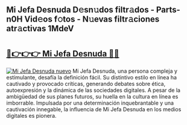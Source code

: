 ## Mi Jefa Desnuda D𝚎sn𝚞dos filtr𝚊dos - Parts-n0H Vid𝚎os f𝚘tos - N𝚞evas filtr𝚊ciones atr𝚊ctivas 1MdeV

# <h2><a href="http://mb2ojnq.tromn.icu/?c=Mi+Jefa+Desnuda">🔗👉👉👉 Mi Jefa Desnuda 🔗🔗</a></h2>

[![Mi Jefa Desnuda nuevo](https://i.imgur.com/pEAQMta.gif)](http://mb2ojnq.tromn.icu/?c=Mi+Jefa+Desnuda)
Mi Jefa Desnuda, una persona compleja y estimulante, desafía la definición fácil. Su distintivo estilo en línea ha cautivado y provocado críticas, generando debates sobre ética, autoexpresión y la dinámica de las sociedades digitales. A pesar de la ambigüedad de sus planes futuros, su huella en la cultura en línea es imborrable. Impulsada por una determinación inquebrantable y una cautivación innegable, la influencia de Mi Jefa Desnuda en los medios digitales es pionera.
